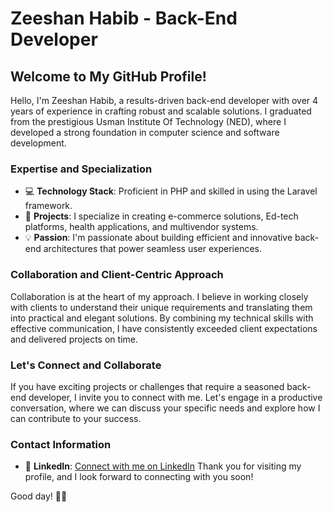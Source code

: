 # Zeeshan Habib - Back-End Developer

## Welcome to My GitHub Profile!

Hello, I'm Zeeshan Habib, a results-driven back-end developer with over 4 years of experience in crafting robust and scalable solutions. I graduated from the prestigious Usman Institute Of Technology (NED), where I developed a strong foundation in computer science and software development.

### Expertise and Specialization

- 💻 **Technology Stack**: Proficient in PHP and skilled in using the Laravel framework.
- 🚀 **Projects**: I specialize in creating e-commerce solutions, Ed-tech platforms, health applications, and multivendor systems.
- 💡 **Passion**: I'm passionate about building efficient and innovative back-end architectures that power seamless user experiences.

### Collaboration and Client-Centric Approach

Collaboration is at the heart of my approach. I believe in working closely with clients to understand their unique requirements and translating them into practical and elegant solutions. By combining my technical skills with effective communication, I have consistently exceeded client expectations and delivered projects on time.

### Let's Connect and Collaborate

If you have exciting projects or challenges that require a seasoned back-end developer, I invite you to connect with me. Let's engage in a productive conversation, where we can discuss your specific needs and explore how I can contribute to your success.

### Contact Information

- 💼 **LinkedIn**: [Connect with me on LinkedIn]([https://www.linkedin.com/in/zeeshanhabib](https://www.linkedin.com/in/zeeshan-habib-732a55a9/))
Thank you for visiting my profile, and I look forward to connecting with you soon!

Good day! ✌🏾
